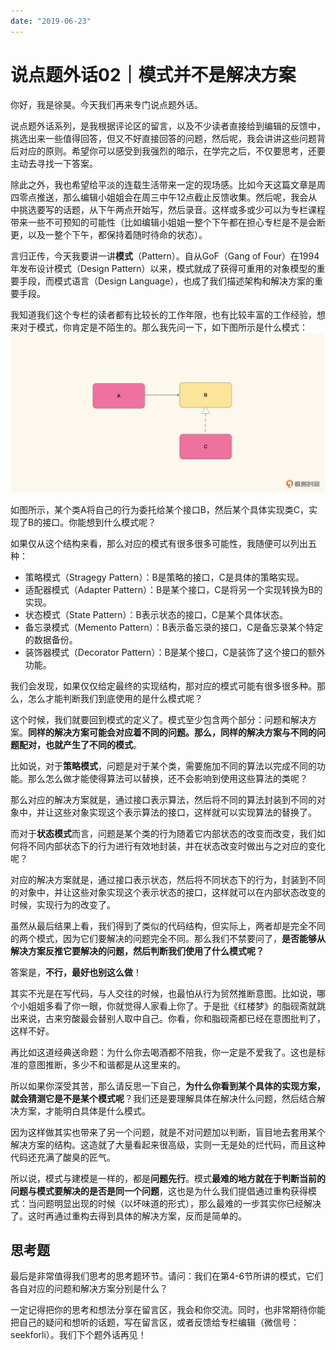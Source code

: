 ```yaml
---
date: "2019-06-23"
---  
```

      
# 说点题外话02｜模式并不是解决方案
你好，我是徐昊。今天我们再来专门说点题外话。

说点题外话系列，是我根据评论区的留言，以及不少读者直接给到编辑的反馈中，挑选出来一些值得回答，但又不好直接回答的问题，然后呢，我会讲讲这些问题背后对应的原则。希望你可以感受到我强烈的暗示，在学完之后，不仅要思考，还要主动去寻找一下答案。

除此之外，我也希望给平淡的连载生活带来一定的现场感。比如今天这篇文章是周四零点推送，那么编辑小姐姐会在周三中午12点截止反馈收集。然后呢，我会从中挑选要写的话题，从下午两点开始写，然后录音。这样或多或少可以为专栏课程带来一些不可预知的可能性（比如编辑小姐姐一整个下午都在担心专栏是不是会断更，以及一整个下午，都保持着随时待命的状态）。

言归正传，今天我要讲一讲**模式**（Pattern）。自从GoF（Gang of Four）在1994年发布设计模式（Design Pattern）以来，模式就成了获得可重用的对象模型的重要手段，而模式语言（Design Language），也成了我们描述架构和解决方案的重要手段。

我知道我们这个专栏的读者都有比较长的工作年限，也有比较丰富的工作经验，想来对于模式，你肯定是不陌生的。那么我先问一下，如下图所示是什么模式：  
![](./httpsstatic001geekbangorgresourceimagedb3cdbbc7f365963eb4508b81b75f774be3c.jpg)

<!-- [[[read_end]]] -->

如图所示，某个类A将自己的行为委托给某个接口B，然后某个具体实现类C，实现了B的接口。你能想到什么模式呢？

如果仅从这个结构来看，那么对应的模式有很多很多可能性，我随便可以列出五种：

* 策略模式（Stragegy Pattern）：B是策略的接口，C是具体的策略实现。
* 适配器模式（Adapter Pattern）：B是某个接口，C是将另一个实现转换为B的实现。
* 状态模式（State Pattern）：B表示状态的接口，C是某个具体状态。
* 备忘录模式（Memento Pattern）：B表示备忘录的接口，C是备忘录某个特定的数据备份。
* 装饰器模式（Decorator Pattern）：B是某个接口，C是装饰了这个接口的额外功能。

我们会发现，如果仅仅给定最终的实现结构，那对应的模式可能有很多很多种。那么，怎么才能判断我们到底使用的是什么模式呢？

这个时候，我们就要回到模式的定义了。模式至少包含两个部分：问题和解决方案。**同样的解决方案可能会对应着不同的问题。那么，同样的解决方案与不同的问题配对，也就产生了不同的模式**。

比如说，对于**策略模式**，问题是对于某个类，需要施加不同的算法以完成不同的功能。那么怎么做才能使得算法可以替换，还不会影响到使用这些算法的类呢？

那么对应的解决方案就是，通过接口表示算法，然后将不同的算法封装到不同的对象中，并让这些对象实现这个表示算法的接口，这样就可以实现算法的替换了。

而对于**状态模式**而言，问题是某个类的行为随着它内部状态的改变而改变，我们如何将不同内部状态下的行为进行有效地封装，并在状态改变时做出与之对应的变化呢？

对应的解决方案就是，通过接口表示状态，然后将不同状态下的行为，封装到不同的对象中，并让这些对象实现这个表示状态的接口，这样就可以在内部状态改变的时候，实现行为的改变了。

虽然从最后结果上看，我们得到了类似的代码结构，但实际上，两者却是完全不同的两个模式，因为它们要解决的问题完全不同。那么我们不禁要问了，**是否能够从解决方案反推它要解决的问题，然后判断我们使用了什么模式呢？**

答案是，**不行，最好也别这么做**！

其实不光是在写代码，与人交往的时候，也最怕从行为贸然推断意图。比如说，哪个小姐姐多看了你一眼，你就觉得人家看上你了。于是批《红楼梦》的脂砚斋就跳出来说，古来穷酸最会替别人取中自己。你看，你和脂砚斋都已经在意图批判了，这样不好。

再比如这道经典送命题：为什么你去喝酒都不陪我，你一定是不爱我了。这也是标准的意图推断，多少不和谐都是从这里来的。

所以如果你深受其苦，那么请反思一下自己，**为什么你看到某个具体的实现方案，就会猜测它是不是某个模式呢**？我们还是要理解具体在解决什么问题，然后结合解决方案，才能明白具体是什么模式。

因为这样做其实也带来了另一个问题，就是不对问题加以判断，盲目地去套用某个解决方案的结构。这造就了大量看起来很高级，实则一无是处的烂代码，而且这种代码还充满了酸臭的匠气。

所以说，模式与建模是一样的，都是**问题先行**。模式**最难的地方就在于判断当前的问题与模式要解决的是否是同一个问题**，这也是为什么我们提倡通过重构获得模式：当问题明显出现的时候（以坏味道的形式），那么最难的一步其实你已经解决了。这时再通过重构去得到具体的解决方案，反而是简单的。

## 思考题

最后是非常值得我们思考的思考题环节。请问：我们在第4-6节所讲的模式，它们各自对应的问题和解决方案分别是什么？

一定记得把你的思考和想法分享在留言区，我会和你交流。同时，也非常期待你能把自己的疑问和想听的话题，写在留言区，或者反馈给专栏编辑（微信号：seekforli）。我们下个题外话再见！